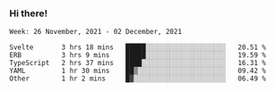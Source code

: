 ### Hi there!

<!--START_SECTION:waka-->
```text
Week: 26 November, 2021 - 02 December, 2021

Svelte       3 hrs 18 mins   █████░░░░░░░░░░░░░░░░░░░░   20.51 % 
ERB          3 hrs 9 mins    █████░░░░░░░░░░░░░░░░░░░░   19.59 % 
TypeScript   2 hrs 37 mins   ████░░░░░░░░░░░░░░░░░░░░░   16.31 % 
YAML         1 hr 30 mins    ██▒░░░░░░░░░░░░░░░░░░░░░░   09.42 % 
Other        1 hr 2 mins     █▓░░░░░░░░░░░░░░░░░░░░░░░   06.49 % 
```
<!--END_SECTION:waka-->

